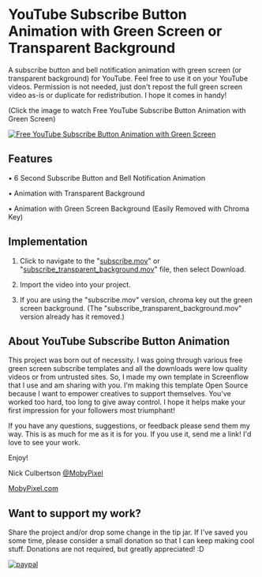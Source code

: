 # YouTube Subscribe Button Animation with Green Screen or Transparent Background
A subscribe button and bell notification animation with green screen (or transparent background) for YouTube. Feel free to use it on your YouTube videos. Permission is not needed, just don't repost the full green screen video as-is or duplicate for redistribution. I hope it comes in handy!

(Click the image to watch Free YouTube Subscribe Button Animation with Green Screen)

[![Free YouTube Subscribe Button Animation with Green Screen](https://img.youtube.com/vi/ezRqOMyjcSU/0.jpg)](https://www.youtube.com/watch?v=ezRqOMyjcSU "Free YouTube Subscribe Button Animation with Green Screen")

## Features

• 6 Second Subscribe Button and Bell Notification Animation

• Animation with Transparent Background

• Animation with Green Screen Background (Easily Removed with Chroma Key) 


## Implementation

1. Click to navigate to the "[subscribe.mov](https://github.com/NickCulbertson/YouTube-Subscribe-Button-Animation/blob/main/subscribe.mov)" or "[subscribe_transparent_background.mov](https://github.com/NickCulbertson/YouTube-Subscribe-Button-Animation/blob/main/subscribe_transparent_background.mov)" file, then select Download.

2. Import the video into your project.

3. If you are using the "subscribe.mov" version, chroma key out the green screen background. (The "subscribe_transparent_background.mov" version already has it removed.) 

## About YouTube Subscribe Button Animation

This project was born out of necessity. I was going through various free green screen subscribe templates and all the downloads were low quality videos or from untrusted sites. So, I made my own template in Screenflow that I use and am sharing with you. I'm making this template Open Source because I want to empower creatives to support themselves. You've worked too hard, too long to give away control. I hope it helps make your first impression for your followers most triumphant! 

If you have any questions, suggestions, or feedback please send them my way. This is as much for me as it is for you. If you use it, send me a link! I'd love to see your work. 

Enjoy!

Nick Culbertson [@MobyPixel](https://twitter.com/MobyPixel)

[MobyPixel.com](http://www.mobypixel.com)


## Want to support my work?

Share the project and/or drop some change in the tip jar. If I've saved you some time, please consider a small donation so that I can keep making cool stuff. Donations are not required, but greatly appreciated! :D

[![paypal](https://www.paypalobjects.com/en_US/i/btn/btn_donateCC_LG.gif)](https://www.paypal.com/cgi-bin/webscr?cmd=_s-xclick&hosted_button_id=HKHYVRMC53W7C)
